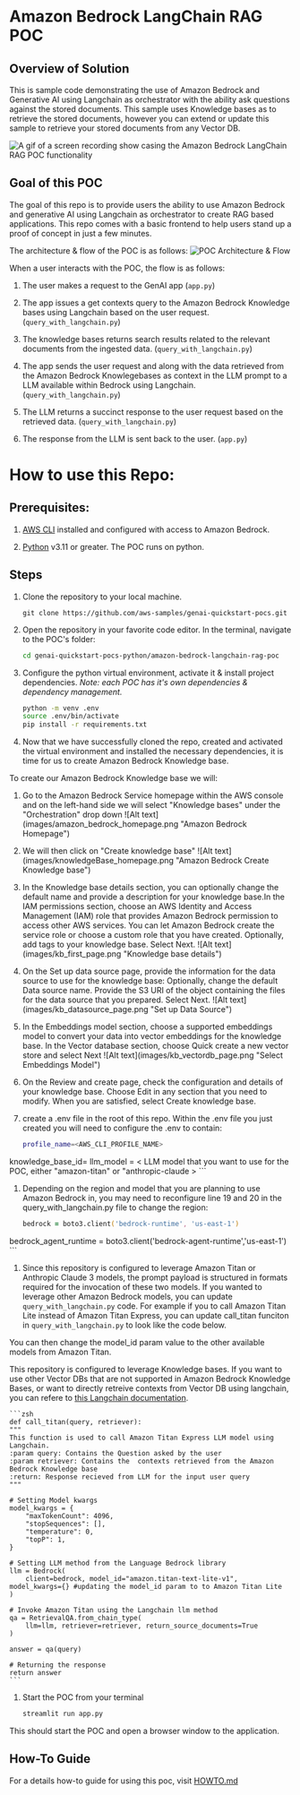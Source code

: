 # Amazon Bedrock LangChain RAG POC

## Overview of Solution

This is sample code demonstrating the use of Amazon Bedrock and Generative AI using Langchain as orchestrator with the ability ask questions against the stored documents. This sample uses Knowledge bases as to retrieve the stored documents, however you can extend or update this sample to retrieve your stored documents from any Vector DB.

![A gif of a screen recording show casing the Amazon Bedrock LangChain RAG POC functionality](images/demo.gif)


## Goal of this POC
The goal of this repo is to provide users the ability to use Amazon Bedrock and generative AI using Langchain as orchestrator to create RAG based applications.
This repo comes with a basic frontend to help users stand up a proof of concept in just a few minutes.

The architecture & flow of the POC is as follows:
![POC Architecture & Flow](images/architecture.png 'POC Architecture')


When a user interacts with the POC, the flow is as follows:

1. The user makes a request to the GenAI app (`app.py`)

1. The app issues a get contexts query to the Amazon Bedrock Knowledge bases using Langchain based on the user request. (`query_with_langchain.py`)

1. The knowledge bases returns search results related to the relevant documents from the ingested data. (`query_with_langchain.py`)

1. The app sends the user request and along with the data retrieved from the Amazon Bedrock Knowlegebases as context in the LLM prompt to a LLM available within Bedrock using Langchain. (`query_with_langchain.py`)

1. The LLM returns a succinct response to the user request based on the retrieved data. (`query_with_langchain.py`)

1. The response from the LLM is sent back to the user. (`app.py`)




# How to use this Repo:

## Prerequisites:

1. [AWS CLI](https://docs.aws.amazon.com/cli/latest/userguide/getting-started-install.html) installed and configured with access to Amazon Bedrock.

1. [Python](https://www.python.org/downloads/) v3.11 or greater. The POC runs on python. 



## Steps
1. Clone the repository to your local machine.

    ```
    git clone https://github.com/aws-samples/genai-quickstart-pocs.git
    ```
    

1. Open the repository in your favorite code editor. In the terminal, navigate to the POC's folder:
    ```zsh
    cd genai-quickstart-pocs-python/amazon-bedrock-langchain-rag-poc
    ```

1. Configure the python virtual environment, activate it & install project dependencies. *Note: each POC has it's own dependencies & dependency management.*
    ```zsh
    python -m venv .env
    source .env/bin/activate
    pip install -r requirements.txt
    ```

1. Now that we have successfully cloned the repo, created and activated the virtual environment and installed the necessary dependencies, it is time for us to create Amazon Bedrock Knowledge base.

To create our Amazon Bedrock Knowledge base we will:

1. Go to the Amazon Bedrock Service homepage within the AWS console and on the left-hand side we will select &quot;Knowledge bases&quot; under the &quot;Orchestration&quot; drop down ![Alt text](images/amazon_bedrock_homepage.png &quot;Amazon Bedrock Homepage&quot;)

2. We will then click on &quot;Create knowledge base&quot; ![Alt text](images/knowledgeBase_homepage.png &quot;Amazon Bedrock Create Knowledge base&quot;)

3. In the Knowledge base details section, you can optionally change the default name and provide a description for your knowledge base.In the IAM permissions section, choose an AWS Identity and Access Management (IAM) role that provides Amazon Bedrock permission to access other AWS services. You can let Amazon Bedrock create the service role or choose a custom role that you have created. Optionally, add tags to your knowledge base. Select Next. ![Alt text](images/kb_first_page.png &quot;Knowledge base details&quot;)

4. On the Set up data source page, provide the information for the data source to use for the knowledge base: Optionally, change the default Data source name. Provide the S3 URI of the object containing the files for the data source that you prepared. Select Next. ![Alt text](images/kb_datasource_page.png &quot;Set up Data Source&quot;)

5. In the Embeddings model section, choose a supported embeddings model to convert your data into vector embeddings for the knowledge base. In the Vector database section, choose Quick create a new vector store and select Next ![Alt text](images/kb_vectordb_page.png &quot;Select Embeddings Model&quot;)

6. On the Review and create page, check the configuration and details of your knowledge base. Choose Edit in any section that you need to modify. When you are satisfied, select Create knowledge base.


1. create a .env file in the root of this repo. Within the .env file you just created you will need to configure the .env to contain:

    ```zsh
    profile_name=<AWS_CLI_PROFILE_NAME>
knowledge_base_id=<Knowledge Base Id of the the Knowledge Base we created in the previous step>
llm_model = < LLM model that you want to use for the POC, either "amazon-titan" or "anthropic-claude >
    ```


1. Depending on the region and model that you are planning to use Amazon Bedrock in, you may need to reconfigure line 19 and 20 in the query_with_langchain.py file to change the region:

    ```zsh
    bedrock = boto3.client('bedrock-runtime', 'us-east-1')
bedrock_agent_runtime = boto3.client('bedrock-agent-runtime','us-east-1')
    ```


1. Since this repository is configured to leverage Amazon Titan or Anthropic Claude 3 models, the prompt payload is structured in formats required for the invocation of these two models. 
If you wanted to leverage other Amazon Bedrock models, you can update `query_with_langchain.py` code. 
For example if you to call Amazon Titan Lite instead of Amazon Titan Express, you can update call_titan funciton in `query_with_langchain.py` to look like the code below.

You can then change the model_id param value to the other available models from Amazon Titan.

This repository is configured to leverage Knowledge bases. 
If you want to use other Vector DBs that are not supported in Amazon Bedrock Knowledge Bases, or want to directly retreive contexts from Vector DB using langchain, you can refere to [this Langchain documentation](https://python.langchain.com/docs/modules/data_connection/retrievers/vectorstore/).


    ```zsh
    def call_titan(query, retriever):
    """
    This function is used to call Amazon Titan Express LLM model using Langchain.
    :param query: Contains the Question asked by the user
    :param retriever: Contains the  contexts retrieved from the Amazon Bedrock Knowledge base
    :return: Response recieved from LLM for the input user query
    """

    # Setting Model kwargs
    model_kwargs = {
        "maxTokenCount": 4096,
        "stopSequences": [],
        "temperature": 0,
        "topP": 1,
    }

    # Setting LLM method from the Language Bedrock library
    llm = Bedrock(
        client=bedrock, model_id="amazon.titan-text-lite-v1", model_kwargs={} #updating the model_id param to to Amazon Titan Lite
    )

    # Invoke Amazon Titan using the Langchain llm method
    qa = RetrievalQA.from_chain_type(
        llm=llm, retriever=retriever, return_source_documents=True
    )

    answer = qa(query)

    # Returning the response
    return answer       
    ```


1. Start the POC from your terminal
    ```zsh
    streamlit run app.py
    ```
This should start the POC and open a browser window to the application. 

## How-To Guide
For a details how-to guide for using this poc, visit [HOWTO.md](HOWTO.md)

